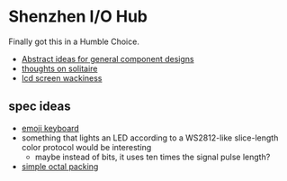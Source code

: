 # Shenzhen I/O Hub

Finally got this in a Humble Choice.

- [Abstract ideas for general component designs](0nsx3-yjhhm-678tg-fzvr1-1g1my)
- [thoughts on solitaire](v1vh9-r662v-ga8ye-5hd64-2k3g3)
- [lcd screen wackiness](s5qe0-9h2bn-8ear5-5ve0m-ary0n)

## spec ideas

- [emoji keyboard](rc86r-ktyqe-rras9-c95ks-0ybce)
- something that lights an LED according to a WS2812-like slice-length color protocol would be interesting
  - maybe instead of bits, it uses ten times the signal pulse length?
- [simple octal packing](4pbqf-met37-28ayc-7ht04-hfc8m)
